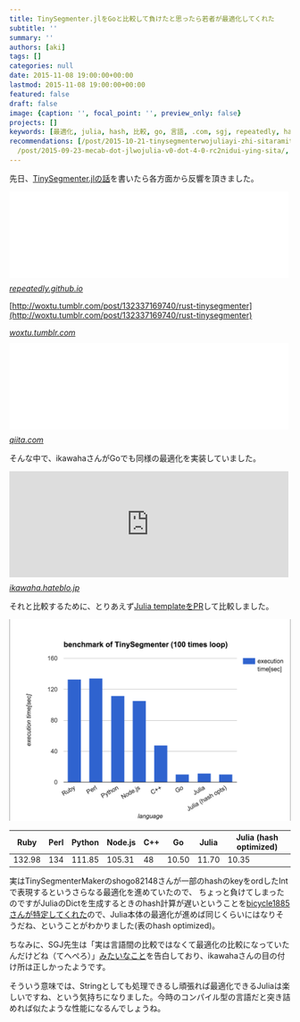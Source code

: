 ```yaml
---
title: TinySegmenter.jlをGoと比較して負けたと思ったら若者が最適化してくれた
subtitle: ''
summary: ''
authors: [aki]
tags: []
categories: null
date: 2015-11-08 19:00:00+00:00
lastmod: 2015-11-08 19:00:00+00:00
featured: false
draft: false
image: {caption: '', focal_point: '', preview_only: false}
projects: []
keywords: [最適化, julia, hash, 比較, go, 言語, .com, sgj, repeatedly, hateblo]
recommendations: [/post/2015-10-21-tinysegmenterwojuliayi-zhi-sitaramitnoxian-sheng-nizhi-dao-sitemoraetahua/,
  /post/2015-09-23-mecab-dot-jlwojulia-v0-dot-4-0-rc2nidui-ying-sita/, /post/2015-12-10-julianoqing-bao-woshou-ji-situdukeruniha/]
---
```


先日、[TinySegmenter.jlの話](https://chezo.uno/post/2015-10-21-tinysegmenterwojuliayi-zhi-sitaramitnoxian-sheng-nizhi-dao-sitemoraetahua
)を書いたら各方面から反響を頂きました。

<iframe src="//hatenablog-parts.com/embed?url=http%3A%2F%2Frepeatedly.github.io%2Fja%2F2015%2F10%2Ftinysegmenter-benchmark-and-d%2F" title="TinySegmenterのベンチマーク + D言語版 - Go ahead!" class="embed-card embed-webcard" scrolling="no" frameborder="0" style="display: block; width: 100%; height: 155px; max-width: 500px; margin: 10px 0px;"></iframe><cite class="hatena-citation"><a href="http://repeatedly.github.io/ja/2015/10/tinysegmenter-benchmark-and-d/">repeatedly.github.io</a></cite>

[http://woxtu.tumblr.com/post/132337169740/rust-tinysegmenter](http://woxtu.tumblr.com/post/132337169740/rust-tinysegmenter)
<script async src="https://secure.assets.tumblr.com/post.js"></script><cite class="hatena-citation"><a href="http://woxtu.tumblr.com/post/132337169740/rust-tinysegmenter">woxtu.tumblr.com</a></cite>

<iframe src="//hatenablog-parts.com/embed?url=http%3A%2F%2Fqiita.com%2Fikasamt%2Fitems%2F471bfae96ce590a4fe82" title="ベンチマーク - TinySegmenterをCrystalで書いてみた。雑だけど。 - Qiita" class="embed-card embed-webcard" scrolling="no" frameborder="0" style="display: block; width: 100%; height: 155px; max-width: 500px; margin: 10px 0px;"></iframe><cite class="hatena-citation"><a href="http://qiita.com/ikasamt/items/471bfae96ce590a4fe82">qiita.com</a></cite>

そんな中で、ikawahaさんがGoでも同様の最適化を実装していました。

<iframe src="https://ikawaha.hateblo.jp/embed/2015/10/23/161351" title="TinySegmenter.jl の高速化手法を追っかけてみた - 押してダメならふて寝しろ" class="embed-card embed-blogcard" scrolling="no" frameborder="0" style="display: block; width: 100%; height: 190px; max-width: 500px; margin: 10px 0px;"></iframe><cite class="hatena-citation"><a href="https://ikawaha.hateblo.jp/entry/2015/10/23/161351">ikawaha.hateblo.jp</a></cite>

それと比較するために、とりあえず[Julia templateをPR](https://github.com/shogo82148/TinySegmenterMaker/pull/10)して比較しました。

![](20151108175610.png)

| Ruby | Perl | Python | Node.js | C++ | Go | Julia | Julia (hash optimized) |
| --- | --- | --- | --- | --- | --- | --- | --- |
| 132.98 | 134 | 111.85 | 105.31 | 48 | 10.50 | 11.70 | 10.35 |

実はTinySegmenterMakerのshogo82148さんが一部のhashのkeyをordしたIntで表現するというさらなる最適化を進めていたので、 ちょっと負けてしまったのですがJuliaのDictを生成するときのhash計算が遅いということを[bicycle1885さんが特定してくれた](https://gist.github.com/bicycle1885/918a0fee5dbb3d68f05a)ので、Julia本体の最適化が進めば同じくらいにはなりそうだね、ということがわかりました(表のhash optimized)。

ちなみに、SGJ先生は「実は言語間の比較ではなくて最適化の比較になっていたんだけどね（てへぺろ）」[みたいなこと](https://github.com/chezou/TinySegmenter.jl/issues/8#issuecomment-154558591)を告白しており、ikawahaさんの目の付け所は正しかったようです。

そういう意味では、Stringとしても処理できるし頑張れば最適化できるJuliaは楽しいですね、という気持ちになりました。今時のコンパイル型の言語だと突き詰めれば似たような性能になるんでしょうね。
